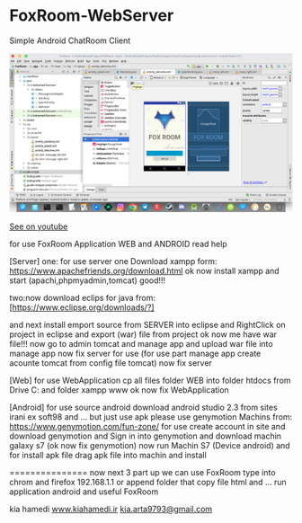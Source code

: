 # FoxRoom-WebServer
Simple Android ChatRoom Client

![Alt text](https://raw.githubusercontent.com/kiahamedi/FoxRoom-Client/master/screen.png "Optional title")

[See on youtube](https://www.youtube.com/watch?v=wSeHk8szgk4)

for use FoxRoom Application WEB and ANDROID read help

[Server]
one:
for use server one Download xampp form:
https://www.apachefriends.org/download.html
ok now install xampp and start (apachi,phpmyadmin,tomcat)
good!!!

two:now download eclips for java from:
[https://www.eclipse.org/downloads/?]

and next install emport source from SERVER into eclipse and RightClick on project in eclipse and export (war) file from project
ok now me have war file!!!
now go to admin tomcat and manage app and upload war file into manage app
now fix server for use
(for use part manage app create acounte tomcat from config file tomcat)
now fix server

[Web]
for use WebApplication cp all files folder WEB into folder htdocs from Drive C: and folder xampp www
ok now fix WebApplication


[Android]
for use source android download android studio 2.3 from sites irani ex soft98 and ...
but just use apk please use genymotion Machins from:
https://www.genymotion.com/fun-zone/
for use create account in site and download genymotion and Sign in into genymotion and download machin galaxy s7 (ok now fix genymotion)
now run Machin S7 (Device android) and for install apk file drag apk file into machin and install 

===============
now next 3 part up we can use FoxRoom
type into chrom and firefox 192.168.1.1 or append folder that copy file html and ...
run application android and useful FoxRoom


kia hamedi
www.kiahamedi.ir
kia.arta9793@gmail.com
